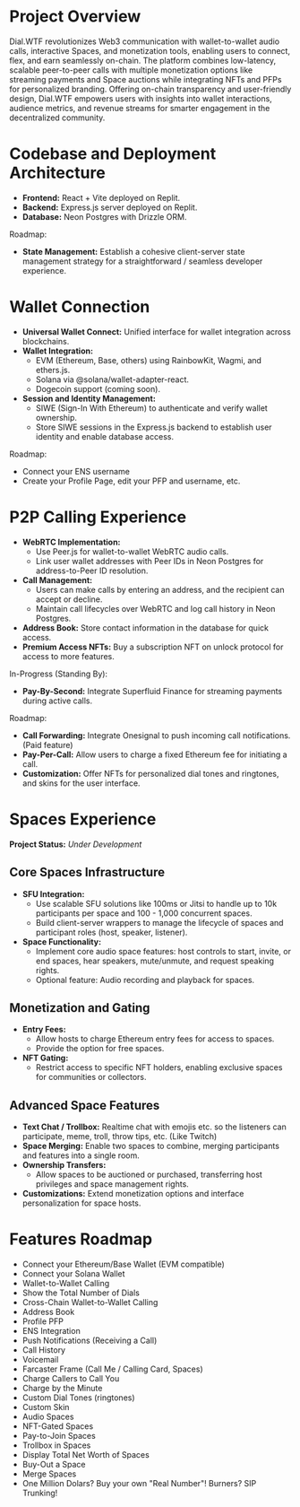 # Project Overview

Dial.WTF revolutionizes Web3 communication with wallet-to-wallet audio
calls, interactive Spaces, and monetization tools, enabling users to
connect, flex, and earn seamlessly on-chain. The platform combines
low-latency, scalable peer-to-peer calls with multiple monetization
options like streaming payments and Space auctions while integrating
NFTs and PFPs for personalized branding. Offering on-chain transparency
and user-friendly design, Dial.WTF empowers users with insights into
wallet interactions, audience metrics, and revenue streams for smarter
engagement in the decentralized community.

# Codebase and Deployment Architecture

-   **Frontend:** React + Vite deployed on Replit.
-   **Backend:** Express.js server deployed on Replit.
-   **Database:** Neon Postgres with Drizzle ORM.

Roadmap:

-   **State Management:** Establish a cohesive client-server state management strategy for a straightforward / seamless developer experience.

# Wallet Connection

-   **Universal Wallet Connect:** Unified interface for wallet integration across blockchains.
-   **Wallet Integration:**
    -   EVM (Ethereum, Base, others) using RainbowKit, Wagmi, and ethers.js.
    -   Solana via \@solana/wallet-adapter-react.
    -   Dogecoin support (coming soon).
-   **Session and Identity Management:**
    -   SIWE (Sign-In With Ethereum) to authenticate and verify wallet ownership.
    -   Store SIWE sessions in the Express.js backend to establish user identity and enable database access.

Roadmap:

-   Connect your ENS username
-   Create your Profile Page, edit your PFP and username, etc.

# P2P Calling Experience

-   **WebRTC Implementation:**
    -   Use Peer.js for wallet-to-wallet WebRTC audio calls.
    -   Link user wallet addresses with Peer IDs in Neon Postgres for address-to-Peer ID resolution.
-   **Call Management:**
    -   Users can make calls by entering an address, and the recipient can accept or decline.
    -   Maintain call lifecycles over WebRTC and log call history in Neon Postgres.
-   **Address Book:** Store contact information in the database for quick access.
-   **Premium Access NFTs:** Buy a subscription NFT on unlock protocol for access to more features.

In-Progress (Standing By):

-   **Pay-By-Second:** Integrate Superfluid Finance for streaming payments during active calls.

Roadmap:

-   **Call Forwarding:** Integrate Onesignal to push incoming call notifications. (Paid feature)
-   **Pay-Per-Call:** Allow users to charge a fixed Ethereum fee for initiating a call.
-   **Customization:** Offer NFTs for personalized dial tones and ringtones, and skins for the user interface.

# Spaces Experience

**Project Status:** *Under Development*

## Core Spaces Infrastructure

-   **SFU Integration:**
    -   Use scalable SFU solutions like 100ms or Jitsi to handle up to 10k participants per space and 100 - 1,000 concurrent spaces.
    -   Build client-server wrappers to manage the lifecycle of spaces and participant roles (host, speaker, listener).
-   **Space Functionality:**
    -   Implement core audio space features: host controls to start, invite, or end spaces, hear speakers, mute/unmute, and request speaking rights.
    -   Optional feature: Audio recording and playback for spaces.

## Monetization and Gating

-   **Entry Fees:**
    -   Allow hosts to charge Ethereum entry fees for access to spaces.
    -   Provide the option for free spaces.
-   **NFT Gating:**
    -   Restrict access to specific NFT holders, enabling exclusive spaces for communities or collectors.

## Advanced Space Features

-   **Text Chat / Trollbox:** Realtime chat with emojis etc. so the listeners can participate, meme, troll, throw tips, etc. (Like Twitch)
-   **Space Merging:** Enable two spaces to combine, merging participants and features into a single room.
-   **Ownership Transfers:**
    -   Allow spaces to be auctioned or purchased, transferring host privileges and space management rights.
-   **Customizations:** Extend monetization options and interface personalization for space hosts.

# Features Roadmap

-   Connect your Ethereum/Base Wallet (EVM compatible)
-   Connect your Solana Wallet
-   Wallet-to-Wallet Calling
-   Show the Total Number of Dials
-   Cross-Chain Wallet-to-Wallet Calling
-   Address Book
-   Profile PFP
-   ENS Integration
-   Push Notifications (Receiving a Call)
-   Call History
-   Voicemail
-   Farcaster Frame (Call Me / Calling Card, Spaces)
-   Charge Callers to Call You
-   Charge by the Minute
-   Custom Dial Tones (ringtones)
-   Custom Skin
-   Audio Spaces
-   NFT-Gated Spaces
-   Pay-to-Join Spaces
-   Trollbox in Spaces
-   Display Total Net Worth of Spaces
-   Buy-Out a Space
-   Merge Spaces
-   One Million Dolars? Buy your own "Real Number"! Burners? SIP Trunking!
